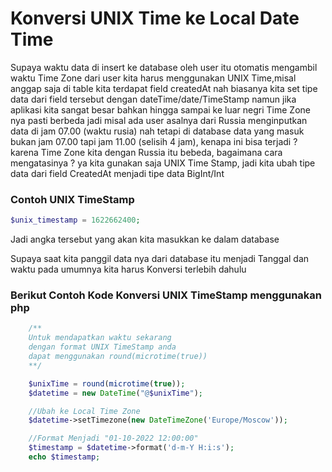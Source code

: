 
# Konversi UNIX Time ke Local Date Time 

Supaya waktu data di insert ke database oleh user itu otomatis mengambil waktu Time Zone dari user kita harus menggunakan UNIX Time,misal anggap saja di table kita terdapat field createdAt nah biasanya kita set tipe data dari field tersebut dengan dateTime/date/TimeStamp namun jika aplikasi kita sangat besar bahkan hingga sampai ke luar negri Time Zone nya pasti berbeda jadi misal ada user asalnya dari Russia menginputkan data di jam 07.00 (waktu rusia) nah tetapi di database data yang masuk bukan jam 07.00 tapi jam 11.00 (selisih 4 jam), kenapa ini bisa terjadi ? karena Time Zone kita dengan Russia itu bebeda, bagaimana cara mengatasinya ? ya kita gunakan saja UNIX Time Stamp, jadi kita ubah tipe data dari field CreatedAt menjadi tipe data BigInt/Int

### Contoh UNIX TimeStamp
```php
$unix_timestamp = 1622662400;
```

Jadi angka tersebut yang akan kita masukkan ke dalam database

Supaya saat kita panggil data nya dari database itu menjadi Tanggal dan waktu pada umumnya kita harus Konversi terlebih dahulu

### Berikut Contoh Kode Konversi UNIX TimeStamp menggunakan php

```php
    /**
    Untuk mendapatkan waktu sekarang
    dengan format UNIX TimeStamp anda
    dapat menggunakan round(microtime(true))
    **/

    $unixTime = round(microtime(true));
    $datetime = new DateTime("@$unixTime");

    //Ubah ke Local Time Zone
    $datetime->setTimezone(new DateTimeZone('Europe/Moscow'));

    //Format Menjadi "01-10-2022 12:00:00"
    $timestamp = $datetime->format('d-m-Y H:i:s');
    echo $timestamp;
```

